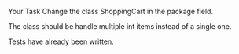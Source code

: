 Your Task
Change the class ShoppingCart in the package field.

The class should be handle multiple int items instead of a single one.

Tests have already been written.